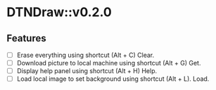 # DTNDraw::v0.2.0

## Features
- [ ] Erase everything using shortcut (Alt + C) Clear.
- [ ] Download picture to local machine using shortcut (Alt + G) Get.
- [ ] Display help panel using shortcut (Alt + H) Help.
- [ ] Load local image to set background using shortcut (Alt + L). Load.
